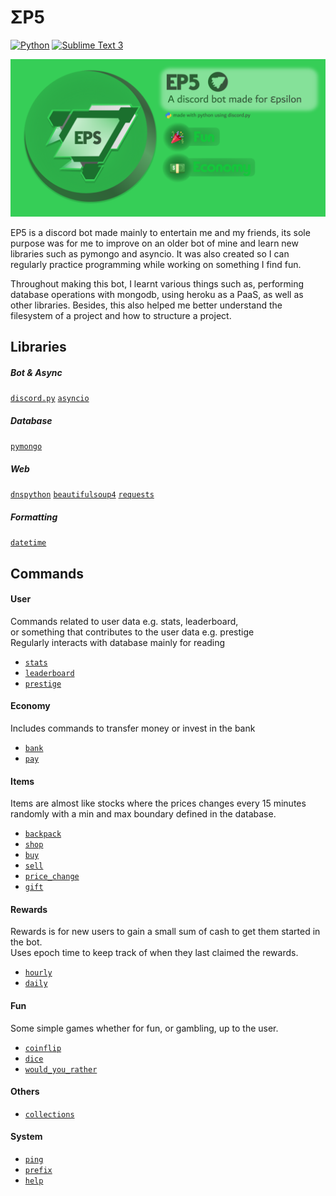 # ΣP5
[![Python](https://img.shields.io/badge/Python-3.7.5-blue?logo=Python&logoColor=yellow&labelColor=blue&color=yellow&style=flat)](https://www.python.org/downloads/release/python-375/)
[![Sublime Text 3](https://img.shields.io/badge/Sublime%20Text-3-blue?logo=Sublime%20Text&logoColor=FF9800&labelColor=434343&color=FF9800&style=flat)](https://www.sublimetext.com/3)

![](assets/bot/banner_v1.png?raw=true)

EP5 is a discord bot made mainly to entertain me and my friends,
its sole purpose was for me to improve on an older bot of mine and
learn new libraries such as pymongo and asyncio. It was also created
so I can regularly practice programming while working on something
I find fun.

Throughout making this bot, I learnt various things such as,
performing database operations with mongodb, using heroku as a PaaS,
as well as other libraries. Besides, this also helped me better
understand the filesystem of a project and how to structure a project.

## Libraries

##### Bot & Async
[`discord.py`](https://pypi.org/project/discord.py/)
[`asyncio`](https://pypi.org/project/asyncio/)

##### Database
[`pymongo`](https://pypi.org/project/pymongo/)

##### Web
[`dnspython`](https://pypi.org/project/dnspython/)
[`beautifulsoup4`](https://pypi.org/project/beautifulsoup4/)
[`requests`](https://pypi.org/project/requests/)

##### Formatting
[`datetime`](https://pypi.org/project/DateTime/)

## Commands

#### User
Commands related to user data
e.g. stats, leaderboard,\
or something that contributes to the user data
e.g. prestige\
Regularly interacts with database mainly for reading
- [`stats`](https://github.com/NicholasJohansan/EP5/blob/main/docs/commands/stats.md)
- [`leaderboard`](https://github.com/NicholasJohansan/EP5/blob/main/docs/commands/leaderboard.md)
- [`prestige`](https://github.com/NicholasJohansan/EP5/blob/main/docs/commands/prestige.md)

#### Economy
Includes commands to transfer money
or invest in the bank
- [`bank`](https://github.com/NicholasJohansan/EP5/blob/main/docs/commands/bank.md)
- [`pay`](https://github.com/NicholasJohansan/EP5/blob/main/docs/commands/pay.md)

#### Items
Items are almost like stocks where the prices
changes every 15 minutes randomly with a min
and max boundary defined in the database.
- [`backpack`](https://github.com/NicholasJohansan/EP5/blob/main/docs/commands/backpack.md)
- [`shop`](https://github.com/NicholasJohansan/EP5/blob/main/docs/commands/shop.md)
- [`buy`](https://github.com/NicholasJohansan/EP5/blob/main/docs/commands/buy.md)
- [`sell`](https://github.com/NicholasJohansan/EP5/blob/main/docs/commands/sell.md)
- [`price_change`](https://github.com/NicholasJohansan/EP5/blob/main/docs/commands/price_change.md)
- [`gift`](https://github.com/NicholasJohansan/EP5/blob/main/docs/commands/gift.md)

#### Rewards
Rewards is for new users to gain a small sum
of cash to get them started in the bot.\
Uses epoch time to keep track of when they last
claimed the rewards.
- [`hourly`](https://github.com/NicholasJohansan/EP5/blob/main/docs/commands/rewards.md)
- [`daily`](https://github.com/NicholasJohansan/EP5/blob/main/docs/commands/rewards.md)

#### Fun
Some simple games whether for fun, or gambling,
up to the user.
- [`coinflip`](#)
- [`dice`](#)
- [`would_you_rather`](#)

#### Others
- [`collections`](#)

#### System
- [`ping`](#)
- [`prefix`](#)
- [`help`](#)